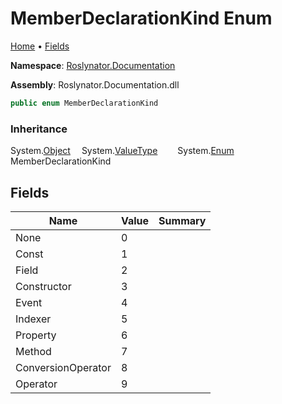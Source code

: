 <a name="_top"></a>

# MemberDeclarationKind Enum

[Home](../../../README.md#_top) &#x2022; [Fields](#fields)

**Namespace**: [Roslynator.Documentation](../README.md#_top)

**Assembly**: Roslynator\.Documentation\.dll

```csharp
public enum MemberDeclarationKind
```

### Inheritance

System\.[Object](https://docs.microsoft.com/en-us/dotnet/api/system.object)
&emsp;System\.[ValueType](https://docs.microsoft.com/en-us/dotnet/api/system.valuetype)
&emsp;&emsp;System\.[Enum](https://docs.microsoft.com/en-us/dotnet/api/system.enum)
&emsp;&emsp;&emsp;MemberDeclarationKind

## Fields

| Name | Value | Summary |
| ---- | ----- | ------- |
| None | 0 |
| Const | 1 |
| Field | 2 |
| Constructor | 3 |
| Event | 4 |
| Indexer | 5 |
| Property | 6 |
| Method | 7 |
| ConversionOperator | 8 |
| Operator | 9 |

